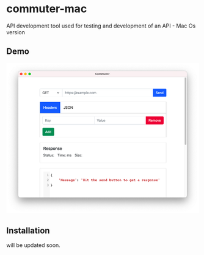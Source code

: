 # commuter-mac


API development tool used for testing and development of an API - Mac Os version


## Demo 

![demo](./demo.png)

## Installation

will be updated soon.

